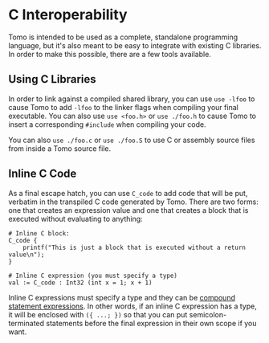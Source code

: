 # C Interoperability

Tomo is intended to be used as a complete, standalone programming language, but
it's also meant to be easy to integrate with existing C libraries. In order to
make this possible, there are a few tools available.

## Using C Libraries 

In order to link against a compiled shared library, you can use `use -lfoo` to
cause Tomo to add `-lfoo` to the linker flags when compiling your final
executable. You can also use `use <foo.h>` or `use ./foo.h` to cause Tomo to
insert a corresponding `#include` when compiling your code.

You can also `use ./foo.c` or `use ./foo.S` to use C or assembly source files
from inside a Tomo source file.

## Inline C Code

As a final escape hatch, you can use `C_code` to add code that will be put,
verbatim in the transpiled C code generated by Tomo. There are two forms: one
that creates an expression value and one that creates a block that is executed
without evaluating to anything:

```tomo
# Inline C block:
C_code {
    printf("This is just a block that is executed without a return value\n");
}

# Inline C expression (you must specify a type)
val := C_code : Int32 (int x = 1; x + 1)
```

Inline C expressions must specify a type and they can be [compound statement
expressions](https://gcc.gnu.org/onlinedocs/gcc/Statement-Exprs.html). In
other words, if an inline C expression has a type, it will be enclosed
with `({ ...; })` so that you can put semicolon-terminated statements before
the final expression in their own scope if you want.
